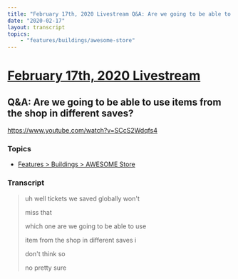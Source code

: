 ```yaml
---
title: "February 17th, 2020 Livestream Q&A: Are we going to be able to use items from the shop in different saves?"
date: "2020-02-17"
layout: transcript
topics:
    - "features/buildings/awesome-store"
---
```

# [February 17th, 2020 Livestream](../2020-02-17.md)
## Q&A: Are we going to be able to use items from the shop in different saves?
https://www.youtube.com/watch?v=SCcS2Wdqfs4

### Topics
* [Features > Buildings > AWESOME Store](../topics/features/buildings/awesome-store.md)

### Transcript

> uh well tickets we saved globally won't
> 
> miss that
> 
> which one are we going to be able to use
> 
> item from the shop in different saves i
> 
> don't think so
> 
> no pretty sure
> 
